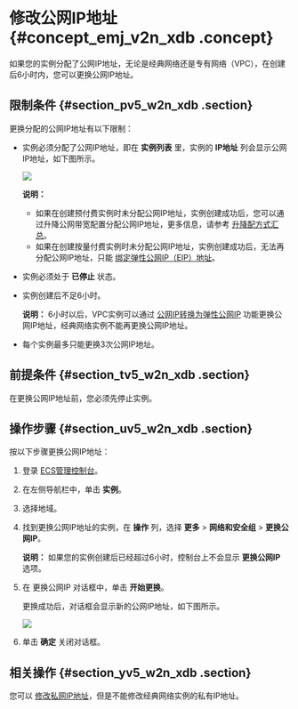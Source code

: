 # 修改公网IP地址 {#concept_emj_v2n_xdb .concept}

如果您的实例分配了公网IP地址，无论是经典网络还是专有网络（VPC），在创建后6小时内，您可以更换公网IP地址。

## 限制条件 {#section_pv5_w2n_xdb .section}

更换分配的公网IP地址有以下限制：

-   实例必须分配了公网IP地址，即在 **实例列表** 里，实例的 **IP地址** 列会显示公网IP地址，如下图所示。

    ![](http://static-aliyun-doc.oss-cn-hangzhou.aliyuncs.com/assets/img/9656/15510650815458_zh-CN.png)

    **说明：** 

    -   如果在创建预付费实例时未分配公网IP地址，实例创建成功后，您可以通过升降公网带宽配置分配公网IP地址，更多信息，请参考 [升降配方式汇总](../../../../../cn.zh-CN/实例/实例续费与变配/升降配方式汇总.md#)。
    -   如果在创建按量付费实例时未分配公网IP地址，实例创建成功后，无法再分配公网IP地址，只能 [绑定弹性公网IP（EIP）地址](https://help.aliyun.com/document_detail/27714.html)。
-   实例必须处于 **已停止** 状态。

-   实例创建后不足6小时。

    **说明：** 6小时以后，VPC实例可以通过 [公网IP转换为弹性公网IP](cn.zh-CN/网络/修改IPv4地址/公网IP转换为弹性公网IP.md#) 功能更换公网IP地址，经典网络实例不能再更换公网IP地址。

-   每个实例最多只能更换3次公网IP地址。


## 前提条件 {#section_tv5_w2n_xdb .section}

在更换公网IP地址前，您必须先停止实例。

## 操作步骤 {#section_uv5_w2n_xdb .section}

按以下步骤更换公网IP地址：

1.  登录 [ECS管理控制台](https://ecs.console.aliyun.com/?spm=a2c4g.11186623.2.9.FNEORG#/home)。
2.  在左侧导航栏中，单击 **实例**。
3.  选择地域。
4.  找到更换公网IP地址的实例，在 **操作** 列，选择 **更多** \> **网络和安全组** \> **更换公网IP**。

    **说明：** 如果您的实例创建后已经超过6小时，控制台上不会显示 **更换公网IP** 选项。

5.  在 更换公网IP 对话框中，单击 **开始更换**。

    更换成功后，对话框会显示新的公网IP地址，如下图所示。

    ![](http://static-aliyun-doc.oss-cn-hangzhou.aliyuncs.com/assets/img/9656/15510650815460_zh-CN.png)

6.  单击 **确定** 关闭对话框。

## 相关操作 {#section_yv5_w2n_xdb .section}

您可以 [修改私网IP地址](cn.zh-CN/网络/修改IPv4地址/修改私网IP地址.md#)，但是不能修改经典网络实例的私有IP地址。

